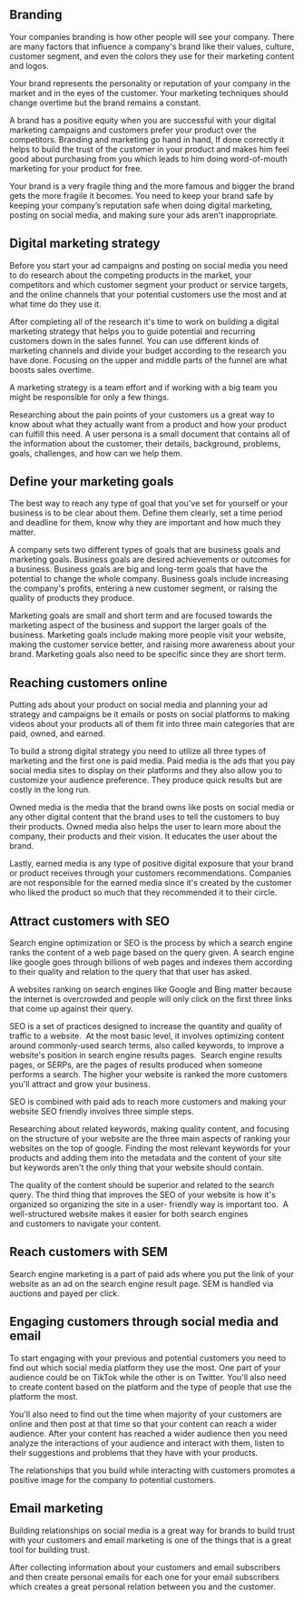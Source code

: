 ## Branding
Your companies branding is how other people will see your company. There are many factors that influence a company's brand like their values, culture, customer segment, and even the colors they use for their marketing content and logos.

Your brand represents the personality or reputation of your company in the market and in the eyes of the customer. Your marketing techniques should change overtime but the brand remains a constant.

A brand has a positive equity when you are successful with your digital marketing campaigns and customers prefer your product over the competitors. Branding and marketing go hand in hand, If done correctly it helps to build the trust of the customer in your product and makes him feel good about purchasing from you which leads to him doing word-of-mouth marketing for your product for free.

Your brand is a very fragile thing and the more famous and bigger the brand gets the more fragile it becomes. You need to keep your brand safe by keeping your company’s reputation safe when doing digital marketing, posting on social media, and making sure your ads aren't inappropriate.

## Digital marketing strategy
Before you start your ad campaigns and posting on social media you need to do research about the competing products in the market, your competitors and which customer segment your product or service targets, and the online channels that your potential customers use the most and at what time do they use it.

After completing all of the research it's time to work on building a digital marketing strategy that helps you to guide potential and recurring customers down in the sales funnel. You can use different kinds of marketing channels and divide your budget according to the research you have done. Focusing on the upper and middle parts of the funnel are what boosts sales overtime.

A marketing strategy is a team effort and if working with a big team you might be responsible for only a few things.

Researching about the pain points of your customers us a great way to know about what they actually want from a product and how your product can fulfill this need. A user persona is a small document that contains all of the information about the customer, their details, background, problems, goals, challenges, and how can we help them.

## Define your marketing goals
The best way to reach any type of goal that you've set for yourself or your business is to be clear about them. Define them clearly, set a time period and deadline for them, know why they are important and how much they matter.

A company sets two different types of goals that are business goals and marketing goals. Business goals are desired achievements or outcomes for a business. Business goals are big and long-term goals that have the potential to change the whole company.  Business goals include increasing the company's profits, entering a new customer segment, or raising the quality of products they produce.

Marketing goals are small and short term and are focused towards the marketing aspect of the business and support the larger goals of the business. Marketing goals include making more people visit your website, making the customer service better, and raising more awareness about your brand. Marketing goals also need to be specific since they are short term.

## Reaching customers online
Putting ads about your product on social media and planning your ad strategy and campaigns be it emails or posts on social platforms to making videos about your products all of them fit into three main categories that are paid, owned, and earned. 

To build a strong digital strategy you need to utilize all three types of marketing and the first one is paid media. Paid media is the ads that you pay social media sites to display on their platforms and they also allow you to customize your audience preference.  They produce quick results but are costly in the long run.

Owned media is the media that the brand owns like posts on social media or any other digital content that the brand uses to tell the customers to buy their products.  Owned media also helps the user to learn more about the company, their products and their vision. It educates the user about the brand.

Lastly, earned media is any type of positive digital exposure that your brand or product receives through your customers recommendations. Companies are not responsible for the earned media since it's created by the customer who liked the product so much that they recommended it to their circle.

## Attract customers with SEO
Search engine optimization or SEO is the process by which a search engine ranks the content of a web page based on the query given. A search engine like google goes through billions of web pages and indexes them according to their quality and relation to the query that that user has asked.

A websites ranking on search engines like Google and Bing matter because the internet is overcrowded and people will only click on the first three links that come up against their query.

SEO is a set of practices designed to increase the quantity and quality of traffic to a website.  At the most basic level, it involves optimizing content around commonly-used search terms, also called keywords, to improve a website's position in search engine results pages. 
Search engine results pages, or SERPs, are the pages of results produced when someone performs a search. The higher your website is ranked the more customers you'll attract and 
grow your business. 

SEO is combined with paid ads to reach more customers and making your website SEO friendly involves three simple steps.

Researching about related keywords, making quality content, and focusing on the structure of your website are the three main aspects of ranking your websites on the top of google.
Finding the most relevant keywords for your products and adding them into the metadata and the content of your site but keywords aren't the only thing that your website should contain. 

The quality of the content should be superior and related to the search query. 
The third thing that improves the SEO of your website is how it's organized so organizing the site in a user- friendly way is important too.  A well-structured website makes it easier for both search engines and customers to navigate your content.

## Reach customers with SEM
Search engine marketing is a part of paid ads where you put the link of your website as an ad on the search engine result page. SEM is handled via auctions and payed per click. 

## Engaging customers through social media and email
To start engaging with your previous and potential customers you need to find out which social media platform they use the most. One part of your audience could be on TikTok while the other is on Twitter. You'll also need to create content based on the platform and the type of people that use the platform the most.

You'll also need to find out the time when majority of your customers are online and then post at that time so that your content can reach a wider audience. After your content has reached a wider audience then you need analyze the interactions of your audience and interact with them, listen to their suggestions and problems that they have with your products.

The relationships that you build while interacting with customers promotes a positive image for the company to potential customers.

## Email marketing
Building relationships on social media is a great way for brands to build trust with your customers and email marketing is one of the things that is a great tool for building trust.

After collecting information about your customers and email subscribers and then create personal emails for each one for your email subscribers which creates a great personal relation between you and the customer.
